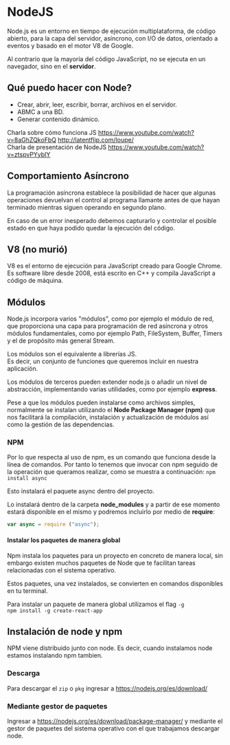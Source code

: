 # NodeJS

Node.js es un entorno en tiempo de ejecución multiplataforma, de código abierto, para la capa del servidor, asíncrono, con I/O de datos, orientado a eventos y basado en el motor V8 de Google. <br/>

Al contrario que la mayoría del código JavaScript, no se ejecuta en un navegador, sino en el **servidor**. <br/>

## Qué puedo hacer con Node?
* Crear, abrir, leer, escribir, borrar, archivos en el servidor. 
* ABMC a una BD.
* Generar contenido dinámico.

Charla sobre cómo funciona JS https://www.youtube.com/watch?v=8aGhZQkoFbQ
http://latentflip.com/loupe/ <br />
Charla de presentación de NodeJS https://www.youtube.com/watch?v=ztspvPYybIY

## Comportamiento Asíncrono

La programación asíncrona establece la posibilidad de hacer que algunas operaciones devuelvan el control al programa llamante antes de que hayan terminado mientras siguen operando en segundo plano. <br/>

En caso de un error inesperado debemos capturarlo y controlar el posible estado en que haya podido quedar la ejecución del código. <br/>

## V8 (no murió)
V8 es el entorno de ejecución para JavaScript creado para Google Chrome. Es software libre desde 2008, está escrito en C++ y compila JavaScript a código de máquina.

## Módulos
Node.js incorpora varios "módulos", como por ejemplo el módulo de red, que proporciona una capa para programación de red asíncrona y otros módulos fundamentales, como por ejemplo Path, FileSystem, Buffer, Timers y el de propósito más general Stream. <br/>

Los módulos son el equivalente a librerías JS. <br />
Es decir, un conjunto de funciones que queremos incluir en nuestra aplicación. <br/>

Los módulos de terceros pueden extender node.js o añadir un nivel de abstracción, implementando varias utilidades, como por ejemplo **express**. <br/>

Pese a que los módulos pueden instalarse como archivos simples, normalmente se instalan utilizando el **Node Package Manager (npm)** que nos facilitará la compilación, instalación y actualización de módulos así como la gestión de las dependencias.

### NPM

Por lo que respecta al uso de npm, es un comando que funciona desde la línea de comandos. Por tanto lo tenemos que invocar con npm seguido de la operación que queramos realizar, como se muestra a continuación:
`npm install async` <br/>

Esto instalará el paquete async dentro del proyecto. <br/> 

Lo instalará dentro de la carpeta **node_modules** y a partir de ese momento estará disponible en el mismo y podremos incluirlo por medio de **require**:
```js 
var async = require ("async");
```

#### Instalar los paquetes de manera global

Npm instala los paquetes para un proyecto en concreto de manera local, sin embargo existen muchos paquetes de Node que te facilitan tareas relacionadas con el sistema operativo. <br/>

Estos paquetes, una vez instalados, se convierten en comandos disponibles en tu terminal. <br/>

Para instalar un paquete de manera global utilizamos el flag `-g` <br/>
`npm install -g create-react-app`


## Instalación de node y npm
NPM viene distribuido junto con node. Es decir, cuando instalamos node estamos instalando npm tambien.

### Descarga
Para descargar el `zip` o `pkg` ingresar a https://nodejs.org/es/download/

### Mediante gestor de paquetes
Ingresar a https://nodejs.org/es/download/package-manager/ y mediante el gestor de paquetes del sistema operativo con el que trabajamos descargar node.





